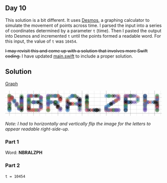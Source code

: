 ## Day 10

This solution is a bit different. It uses [Desmos](https://www.desmos.com/calculator/8sz3avppgb), a graphing calculator to simulate the movement of points across time. I parsed the input into a series of coordinates determined by a parameter `t` (time). Then I pasted the output into Desmos and incremented `t` until the points formed a readable word. For this input, the value of `t` was `10454`.

~~I may revisit this and come up with a solution that involves more Swift coding.~~ I have updated [main.swift](main.swift) to include a proper solution.

## Solution

[Graph](https://www.desmos.com/calculator/8sz3avppgb)

![NBRALZPH](output.png)

*Note: I had to horizontally and vertically flip the image for the letters to appear readable right-side-up.*

### Part 1

Word: **NBRALZPH**

### Part 2

`t = 10454`

